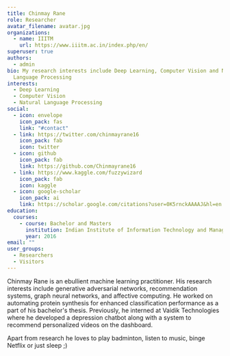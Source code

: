 ```yaml
---
title: Chinmay Rane
role: Researcher
avatar_filename: avatar.jpg
organizations:
  - name: IIITM
    url: https://www.iiitm.ac.in/index.php/en/
superuser: true
authors:
  - admin
bio: My research interests include Deep Learning, Computer Vision and Natural
  Language Processing
interests:
  - Deep Learning
  - Computer Vision
  - Natural Language Processing
social:
  - icon: envelope
    icon_pack: fas
    link: "#contact"
  - link: https://twitter.com/chinmayrane16
    icon_pack: fab
    icon: twitter
  - icon: github
    icon_pack: fab
    link: https://github.com/Chinmayrane16
  - link: https://www.kaggle.com/fuzzywizard
    icon_pack: fab
    icon: kaggle
  - icon: google-scholar
    icon_pack: ai
    link: https://scholar.google.com/citations?user=0K5rnckAAAAJ&hl=en
education:
  courses:
    - course: Bachelor and Masters
      institution: Indian Institute of Information Technology and Management, Gwalior
      year: 2016
email: ""
user_groups:
  - Researchers
  - Visitors
---
```

Chinmay Rane is an ebullient machine learning practitioner. His research interests include generative adversarial networks, recommendation systems, graph neural networks, and affective computing. He worked on automating protein synthesis for enhanced classification performance as a part of his bachelor's thesis. Previously, he interned at Vaidik Technologies where he developed a depression chatbot along with a system to recommend personalized videos on the dashboard.

Apart from research he loves to play badminton, listen to music, binge Netflix or just sleep ;)
